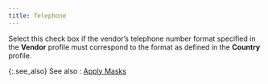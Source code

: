 ```yaml
---
title: Telephone
---
```



Select this check box if the vendor’s telephone number format specified  in the **Vendor** profile must correspond  to the format as defined in the **Country**  profile.


{:.see_also}
See also
: [Apply  Masks](JavaScript:RelatedTopics1.Click())
